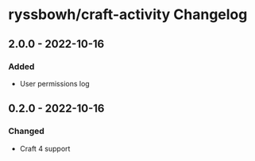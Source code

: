 # ryssbowh/craft-activity Changelog

## 2.0.0 - 2022-10-16
### Added
- User permissions log

## 0.2.0 - 2022-10-16
### Changed
- Craft 4 support
